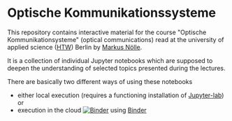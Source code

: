 # Optische Kommunikationssysteme

This repository contains interactive material for the course "Optische Kommunikationsysteme" (optical communications) read at the university of applied science ([HTW](https://www.htw-berlin.de/)) Berlin by [Markus Nölle](https://www.htw-berlin.de/hochschule/personen/person/?eid=9586). 

It is a collection of individual Jupyter notebooks which are supposed to deepen the understanding of selected topics presented during the lectures.

There are basically two different ways of using these notebooks
* either local execution (requires a functioning installation of [Jupyter-lab](https://jupyterlab.readthedocs.io/en/stable/#)) or
* execution in the cloud [![Binder](https://mybinder.org/badge_logo.svg)](https://mybinder.org/v2/gh/htw-ikt-noelle/OptischeKommunikationssysteme.git/master?urlpath=lab) using [Binder](https://mybinder.org/)
